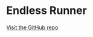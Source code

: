 [comment]: <> (Only edit this file in GitHub as .gitignore prevents it from pushing.)

# Endless Runner
[Visit the GitHub repo](https://github.com/sfeichtenschlager/endless-runner/)
